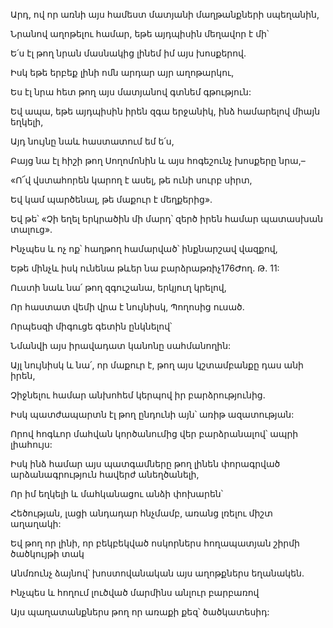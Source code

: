 Արդ, ով որ առնի այս համեստ մատյանի մաղթանքների սպեղանին,

Նրանով աղոթելու համար, եթե այդպիսին մեղավոր է մի՝

Ե՛ս էլ թող նրան մասնակից լինեմ իմ այս խոսքերով.

Իսկ եթե երբեք լինի ոմն արդար այր աղոթարկու,

Ես էլ նրա հետ թող այս մատյանով գտնեմ գթություն:

Եվ ապա, եթե այդպիսին իրեն զգա երջանիկ, ինձ համարելով միայն եղկելի,

Այդ նույնը նաև հաստատում եմ ե՛ս,

Բայց նա էլ հիշի թող Սողոմոնին և այս հոգեշունչ խոսքերը նրա,–

«Ո՜վ վստահորեն կարող է ասել, թե ունի սուրբ սիրտ,

Եվ կամ պարծենալ, թե մաքուր է մեղքերից».

Եվ թե՝ «Չի եղել երկրածին մի մարդ՝ զերծ իրեն համար պատասխան տալուց».

Ինչպես և ոչ ոք՝ հաղթող համարված՝ ինքնարշավ վազքով,

Եթե մինչև իսկ ունենա թևեր նա բարձրաթռիչ176Ժող. Թ. 11:

Ուստի նաև նա՛ թող զգուշանա, երկյուղ կրելով,

Որ հաստատ վեմի վրա է նույնիսկ, Պողոսից ուսած.

Որպեսզի միգուցե գետին ընկնելով՝

Նմանվի այս իրավադատ կանոնը սահմանողին:

Այլ նույնիսկ և նա՛, որ մաքուր է, թող այս կշտամբանքը դաս անի իրեն,

Չիջնելու համար անխոհեմ կերպով իր բարձրությունից.

Իսկ պատժապարտն էլ թող ընդունի այն՝ առիթ ազատության:

Որով հոգևոր մահվան կործանումից վեր բարձրանալով՝ ապրի լիահույս:

Իսկ ինձ համար այս պատգամները թող լինեն փորագրված արձանագրություն հավերժ անեղծանելի,

Որ իմ եղկելի և մահկանացու անձի փոխարեն՝

Հեծության, լացի անդադար հնչմամբ, առանց լռելու միշտ աղաղակի:

Եվ թող որ լինի, որ բեկբեկված ոսկորներս հողապատյան շիրմի ծածկույթի տակ

Անմռունչ ձայնով՝ խոստովանական այս աղոթքներս եղանակեն.

Ինչպես և հողում լուծված մարմինս անլուր բարբառով

Այս պաղատանքներս թող որ առաքի քեզ՝ ծածկատեսիդ: